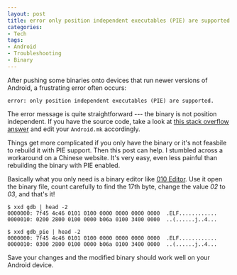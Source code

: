 ```yaml
---
layout: post
title: error only position independent executables (PIE) are supported
categories:
- Tech
tags:
- Android
- Troubleshooting
- Binary
---
```



After pushing some binaries onto devices that run newer versions of Android, a frustrating error often occurs:
                                           
    error: only position independent executables (PIE) are supported.

The error message is quite straightforward --- the binary is not position independent. If you have the source code, take a look at [this stack overflow answer](http://stackoverflow.com/questions/24818902/running-a-native-library-on-android-l-error-only-position-independent-executab) and edit your `Android.mk` accordingly. 

Things get more complicated if you only have the binary or it's not feasbile to rebuild it with PIE support. Then this post can help. I stumbled across a workaround on a Chinese website. It's very easy, even less painful than rebuilding the binary with PIE enabled.

Basically what you only need is a binary editor like [010 Editor](http://www.sweetscape.com/010editor/). Use it open the binary file, count carefully to find the 17th byte, change the value *02* to *03*, and that's it!

    $ xxd gdb | head -2
    0000000: 7f45 4c46 0101 0100 0000 0000 0000 0000  .ELF............
    0000010: 0200 2800 0100 0000 b06a 0100 3400 0000  ..(......j..4...

    $ xxd gdb_pie | head -2
    0000000: 7f45 4c46 0101 0100 0000 0000 0000 0000  .ELF............
    0000010: 0300 2800 0100 0000 b06a 0100 3400 0000  ..(......j..4...

Save your changes and the modified binary should work well on your Android device.
